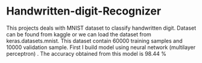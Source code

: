 # Handwritten-digit-Recognizer
This projects deals with MNIST dataset to classify handwritten digit.
Dataset can be found from kaggle or we can load the dataset from keras.datasets.mnist.
This dataset contain 60000 training samples and 10000 validation sample.
First I build model using neural network (multilayer perceptron) . The accuracy obtained from this model is 98.44 %
